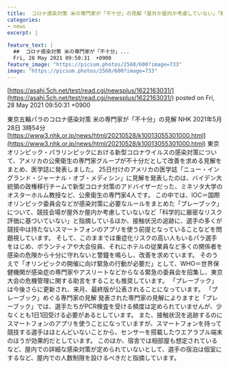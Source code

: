 ```yaml
---
title:  コロナ感染対策 米の専門家が「不十分」の見解「屋外か屋内か考慮していない」「競技中は持たないスマホを使う前提」  
categories:
- news
excerpt: |
  
feature_text: |
  ##  コロナ感染対策 米の専門家が「不十分」...
  Fri, 28 May 2021 09:50:31  +0900
feature_image: "https://picsum.photos/2560/600?image=733"
image: "https://picsum.photos/2560/600?image=733"
---
```


[https://asahi.5ch.net/test/read.cgi/newsplus/1622163031/](https://asahi.5ch.net/test/read.cgi/newsplus/1622163031/)
posted on Fri, 28 May 2021 09:50:31  +0900

<!--more-->

東京五輪パラのコロナ感染対策 米の専門家が「不十分」の見解 NHK 2021年5月28日 3時54分 [https://www3.nhk.or.jp/news/html/20210528/k10013055301000.html](https://www3.nhk.or.jp/news/html/20210528/k10013055301000.html) 東京オリンピック・パラリンピックにおける新型コロナウイルスの感染対策について、アメリカの公衆衛生の専門家グループが不十分だとして改善を求める見解をまとめ、医学誌に発表しました。 25日付けのアメリカの医学誌「ニュー・イングランド・ジャーナル・オブ・メディシン」に見解を発表したのは、バイデン大統領の政権移行チームで新型コロナ対策のアドバイザーだった、ミネソタ大学のオスターホルム教授など、公衆衛生の専門家4人です。 この中では、IOC＝国際オリンピック委員会などが感染対策に必要なルールをまとめた「プレーブック」について、競技会場が屋外か屋内か考慮していないなど「科学的に厳密なリスク評価に基づいていない」と指摘しているほか、接触状況の追跡に、選手の多くが競技中は持たないスマートフォンのアプリを使う前提となっていることなどを問題視しています。 そして、このままでは重症化リスクの高い人もいるパラ選手をはじめ、ボランティアや大会役員、それにホテルの従業員など多くの関係者を感染の危険から十分に守れないと警鐘を鳴らし、改善を求めています。 そのうえで「オリンピックの開催に向け緊急の行動が必要だ」として、WHO＝世界保健機関が感染症の専門家やアスリートなどからなる緊急の委員会を招集し、東京大会の危機管理に関する助言をすることも推奨しています。 「プレーブック」は今後さらに更新され、来月、最終版が公表されることになっています。 「プレーブック」めぐる専門家の見解 発表された専門家の見解によりますと「プレーブック」では、選手たちがPCR検査を受ける頻度は定められていませんが、少なくとも1日1回受ける必要があるとしています。 また、接触状況を追跡するのにスマートフォンのアプリを使うことになっていますが、スマートフォンを持って競技する選手はほとんどいないことから、センサーを搭載したウエアラブル端末のほうが効果的だとしています。 このほか、宿舎では相部屋も想定されているなど、屋内での詳細な感染対策が定められていないとして、選手の宿泊は個室にするなど、屋内での人数制限を設けるべきだと指摘しています。

